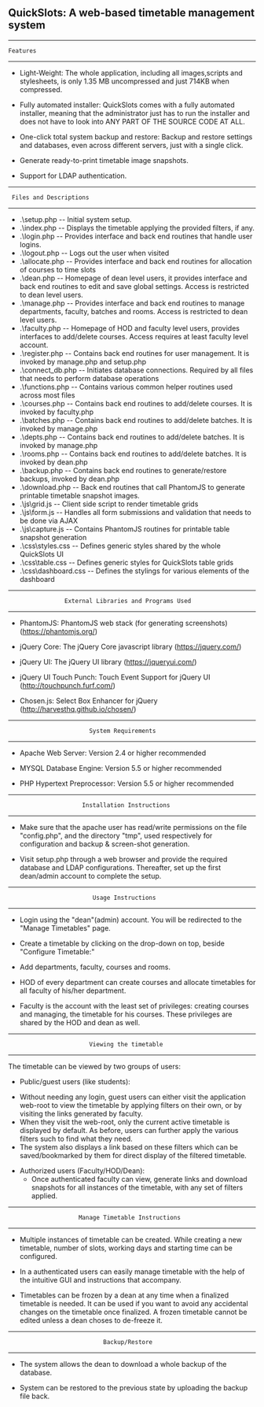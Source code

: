 ﻿QuickSlots: A web-based timetable management system 
----------


--------------------------------------------------------------------------------
    Features
--------------------------------------------------------------------------------

* Light-Weight: The whole application, including all images,scripts and
  stylesheets, is only 1.35 MB uncompressed and just 714KB when compressed.

* Fully automated installer: QuickSlots comes with a fully automated installer,
  meaning that the administrator just has to run the installer and does not
  have to look into ANY PART OF THE SOURCE CODE AT ALL.

* One-click total system backup and restore: Backup and restore settings and
  databases, even across different servers, just with a single click.

* Generate ready-to-print timetable image snapshots.

* Support for LDAP authentication.

--------------------------------------------------------------------------------
     Files and Descriptions
--------------------------------------------------------------------------------

*  .\setup.php
    -- Initial system setup.
*  .\index.php
    -- Displays the timetable applying the provided filters, if any.
*  .\login.php 
    -- Provides interface and back end routines that handle user logins. 
*  .\logout.php
    -- Logs out the user when visited
*  .\allocate.php
    -- Provides interface and back end routines for allocation of courses to
    time slots
*  .\dean.php
    -- Homepage of dean level users, it provides interface and back end
    routines to edit and save global settings. Access is restricted to dean
    level users.
*  .\manage.php
    -- Provides interface and back end routines to manage departments, faculty,
    batches and rooms. Access is restricted to dean level users.
*  .\faculty.php
    -- Homepage of HOD and faculty level users, provides interfaces to
       add/delete courses. Access requires at least faculty level account.
*  .\register.php
    -- Contains back end routines for user management. It is invoked by
       manage.php and setup.php
*  .\connect_db.php 
    -- Initiates database connections. Required by all files that needs to
    perform database operations
*  .\functions.php
    -- Contains various common helper routines used across most files
*  .\courses.php
    -- Contains back end routines to add/delete courses. It is invoked by
    faculty.php
*  .\batches.php
    -- Contains back end routines to add/delete batches. It is invoked by
    manage.php
*  .\depts.php
    -- Contains back end routines to add/delete batches. It is invoked by
    manage.php
*  .\rooms.php
    -- Contains back end routines to add/delete batches. It is invoked by
    dean.php
*  .\backup.php
    -- Contains back end routines to generate/restore backups, invoked by
    dean.php
* .\download.php
    -- Back end routines that call PhantomJS to generate printable timetable
    snapshot images. 
*  .\js\grid.js
    -- Client side script to render timetable grids
*  .\js\form.js
    -- Handles all form submissions and validation that needs to be done via
    AJAX
*  .\js\capture.js
    -- Contains PhantomJS routines for printable table snapshot generation
*  .\css\styles.css
    -- Defines generic styles shared by the whole QuickSlots UI
*  .\css\table.css
    -- Defines generic styles for QuickSlots table grids
*  .\css\dashboard.css
    -- Defines the stylings for various elements of the dashboard

--------------------------------------------------------------------------------
                    External Libraries and Programs Used
--------------------------------------------------------------------------------

* PhantomJS: PhantomJS web stack (for generating screenshots)
  (https://phantomjs.org/)

* jQuery Core: The jQuery Core javascript library (https://jquery.com/)

* jQuery UI: The jQuery UI library (https://jqueryui.com/)

* jQuery UI Touch Punch: Touch Event Support for jQuery UI
  (http://touchpunch.furf.com/)

* Chosen.js: Select Box Enhancer for jQuery (http://harvesthq.github.io/chosen/)

--------------------------------------------------------------------------------
                           System Requirements
--------------------------------------------------------------------------------

* Apache Web Server: Version 2.4 or higher recommended

* MYSQL Database Engine: Version 5.5 or higher recommended

* PHP Hypertext Preprocessor: Version 5.5 or higher recommended

--------------------------------------------------------------------------------
                         Installation Instructions
--------------------------------------------------------------------------------

* Make sure that the apache user has read/write permissions on the file
  "config.php", and the directory "tmp", used respectively for configuration and
  backup & screen-shot generation.

* Visit setup.php through a web browser and provide the required database and
  LDAP configurations. Thereafter, set up the first dean/admin account
  to complete the setup.

--------------------------------------------------------------------------------
                            Usage Instructions
--------------------------------------------------------------------------------

* Login using the "dean"(admin) account. You will be redirected to the
  "Manage Timetables" page.

* Create a timetable by clicking on the drop-down on top, beside "Configure
  Timetable:"

* Add departments, faculty, courses and rooms.

* HOD of every department can create courses and allocate timetables for all
  faculty of his/her department.

* Faculty is the account with the least set of privileges: creating courses and
  managing, the timetable for his courses. These privileges are shared by the
  HOD and dean as well.

--------------------------------------------------------------------------------
                           Viewing the timetable
--------------------------------------------------------------------------------

The timetable can be viewed by two groups of users:

* Public/guest users (like students):
 - Without needing any login, guest users can either visit the application
   web-root to view the timetable by applying filters on their own, or by
   visiting the links generated by faculty.
 - When they visit the web-root, only the current active timetable is displayed
   by default. As before, users can further apply the various filters such to
   find what they need.
 - The system also displays a link based on these filters which can be
   saved/bookmarked by them for direct display of the filtered timetable.

* Authorized users (Faculty/HOD/Dean):
  - Once authenticated faculty can view, generate links and download snapshots
    for all instances of the timetable, with any set of filters applied.

--------------------------------------------------------------------------------
                        Manage Timetable Instructions
--------------------------------------------------------------------------------

* Multiple instances of timetable can be created. While creating a new
  timetable, number of slots, working days and starting time can be configured.

* In a authenticated users can easily manage timetable with the help of the
  intuitive GUI and instructions that accompany.

* Timetables can be frozen by a dean at any time when a finalized timetable is
  needed. It can be used if you want to avoid any accidental changes on the 
  timetable once finalized. A frozen timetable cannot be edited unless a dean
  choses to de-freeze it.

--------------------------------------------------------------------------------
                               Backup/Restore
--------------------------------------------------------------------------------

* The system allows the dean to download a whole backup of the database.

* System can be restored to the previous state by uploading the backup file
  back.